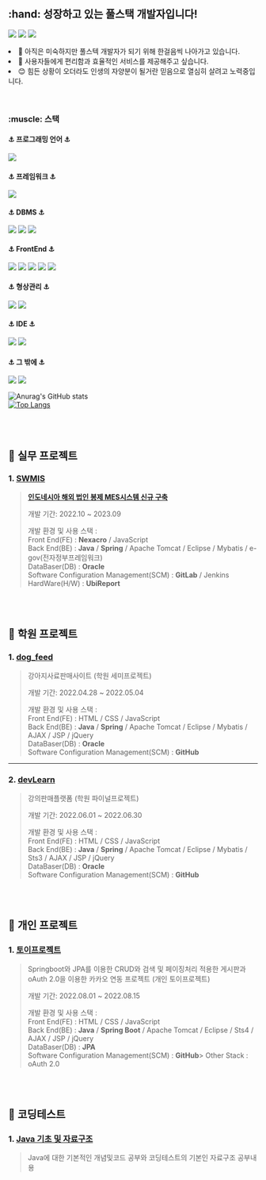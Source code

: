 <h2>:hand: 성장하고 있는 풀스택 개발자입니다!</h2>

<a href="https://blog.naver.com/lcr157" target="_blank"><img src="https://img.shields.io/badge/BLOG-green?style=flat-square&logo=naver&logoColor=white"/></a>
<a href="https://www.kaggle.com/chaeryonglim" target="_blank"><img src="https://img.shields.io/badge/Kaggle-blue?style=flat-square&logo=Kaggle&logoColor=white"/></a>
<a href="https://www.notion.so/Lim-s-PortoFolio-d0709b9222cf4b1285ea252e32014ce3?pvs=4"> <img src="https://img.shields.io/badge/notion-black?style=flat-square&logo=notion&logoColor=white"/></a> <br>

<p>
  <li>🚶 아직은 미숙하지만 풀스텍 개발자가 되기 위해 한걸음씩 나아가고 있습니다. </li>
  <li>🤔 사용자들에게 편리함과 효율적인 서비스를 제공해주고 싶습니다. </li>
  <li>😊 힘든 상황이 오더라도 인생의 자양분이 될거란 믿음으로 열심히 살려고 노력중입니다. </li>
</p><br>

<p><h3>:muscle: 스택</h3></p>
<p>
  <h4>⚓ 프로그래밍 언어 ⚓</h4>
  <a href="" target=""><img src="https://img.shields.io/badge/Java-orange?style=flat-square&logo=J&logoColor=white"/></a>
</p>

<p>
  <h4>⚓ 프레임워크 ⚓</h4>
  <a href="" target=""><img src="https://img.shields.io/badge/Spring-green?style=flat-square&logo=Spring&logoColor=white"/></a>
</p>

<p>
  <h4>⚓ DBMS ⚓</h4>
  <a href="" traget""><img src="https://img.shields.io/badge/Oracle-red?style=flat-square&logo=oracle&logoColor=white"></a>
  <a href="" traget""><img src="https://img.shields.io/badge/MARIADB-gray?style=flat-square&logo=MARIADB&logoColor=white"></a>
  <a href="" traget""><img src="https://img.shields.io/badge/ElasticSearch-green?style=flat-square&logo=ElasticSearch&logoColor=white"></a>
</p>

<p>
  <h4>⚓ FrontEnd ⚓</h4>
  <a href="" traget""><img src="https://img.shields.io/badge/JSP-yellow?style=flat-square&logo=JSP&logoColor=white"></a>
  <a href="" traget""><img src="https://img.shields.io/badge/Nexacro-green?style=flat-square&logo=Nexacro&logoColor=white"></a>
  <a href="" traget""><img src="https://img.shields.io/badge/HTML5-red?style=flat-square&logo=HTML5&logoColor=white"></a>
  <a href="" traget""><img src="https://img.shields.io/badge/CSS3-blue?style=flat-square&logo=CSS3&logoColor=white"></a>
  <a href="" traget""><img src="https://img.shields.io/badge/Javascript-yellow?style=flat-square&logo=Javascript&logoColor=white"></a>
</p>

<p>
  <h4>⚓ 형상관리 ⚓</h4>
  <a href="" target=""><img src="https://img.shields.io/badge/GitHub-black?style=flat-square&logo=GitHub&logoColor=white"/></a>
  <a href="" target=""><img src="https://img.shields.io/badge/SVN-gray?style=flat-square&logo=Subversion&logoColor=white"/></a>
</p>

<p>
  <h4>⚓ IDE ⚓</h4>
  <a href="" target=""><img src="https://img.shields.io/badge/Eclipse-purple?style=flat-square&logo=Eclipse&logoColor=white"/></a>
  <a href="" target=""><img src="https://img.shields.io/badge/VSCode-Indigo?style=flat-square&logo=VisualStudio&logoColor=white"/></a>
</p>

<p>
  <h4>⚓ 그 밖에 ⚓</h4>
  <a href="" target=""><img src="https://img.shields.io/badge/Python-purple?style=flat-square&logo=Python&logoColor=white"/></a>
  <a href="" target=""><img src="https://img.shields.io/badge/A.I-red?style=flat-square&logo=A.I&logoColor=white"/></a>
</p>


![Anurag's GitHub stats](https://github-readme-stats.vercel.app/api?username=lcr157&show_icons=true&theme=dracula)<br>
[![Top Langs](https://github-readme-stats.vercel.app/api/top-langs/?username=lcr157&layout=compact)](https://github.com/anuraghazra/github-readme-stats)

<br><br>


## :pushpin: 실무 프로젝트
### 1. [SWMIS](https://www.notion.so/MES-2022-10-4edc0787b7c449ada7e9cd7d69fb356d)
>**[인도네시아 해외 법인 봉제 MES시스템 신규 구축](https://www.etnews.com/20220531000202)**
>
>개발 기간: 2022.10 ~ 2023.09
>  
>개발 환경 및 사용 스택 : <br>
>Front End(FE) : <b>Nexacro</b> / JavaScript  <br>
>Back End(BE) : <b>Java</b> / <b>Spring</b> / Apache Tomcat / Eclipse / Mybatis / e-gov(전자정부프레임워크)  <br>
>DataBaser(DB) : <b>Oracle</b>  <br>
>Software Configuration Management(SCM) : <b>GitLab</b> / Jenkins <br>
>HardWare(H/W) : <b>UbiReport</b>
>
<br><br>


## :pushpin: 학원 프로젝트
### 1. [dog_feed](https://github.com/lcr157/dogFeed)
>강아지사료판매사이트 (학원 세미프로젝트)  
>
>개발 기간: 2022.04.28 ~ 2022.05.04
>  
>개발 환경 및 사용 스택 : <br>
>Front End(FE) : HTML / CSS / JavaScript <br>
>Back End(BE) : <b>Java</b> / <b>Spring</b> / Apache Tomcat / Eclipse / Mybatis / AJAX / JSP / jQuery <br>
>DataBaser(DB) : <b>Oracle</b>  <br>
>Software Configuration Management(SCM) : <b>GitHub</b>
>

---

### 2. [devLearn](https://github.com/lcr157/FinalProject_DevLearn)
>강의판매플랫폼 (학원 파이널프로젝트)  
>
>개발 기간: 2022.06.01 ~ 2022.06.30  
>  
>개발 환경 및 사용 스택 : <br>
>Front End(FE) : HTML / CSS / JavaScript <br>
>Back End(BE) : <b>Java</b> / <b>Spring</b> / Apache Tomcat / Eclipse / Mybatis / Sts3 / AJAX / JSP / jQuery <br>
>DataBaser(DB) : <b>Oracle</b>  <br>
>Software Configuration Management(SCM) : <b>GitHub</b>
>
<br><br>


## :pushpin: 개인 프로젝트
### 1. [토이프로젝트](https://github.com/lcr157/CRUD_Board)
>Springboot와 JPA를 이용한 CRUD와 검색 및 페이징처리 적용한 게시판과 oAuth 2.0을 이용한 카카오 연동 프로젝트 (개인 토이프로젝트)
>
>개발 기간: 2022.08.01 ~ 2022.08.15  
>  
>개발 환경 및 사용 스택 : <br>
>Front End(FE) : HTML / CSS / JavaScript <br>
>Back End(BE) : <b>Java</b> / <b>Spring Boot</b> / Apache Tomcat / Eclipse / Sts4 / AJAX / JSP / jQuery <br>
>DataBaser(DB) : <b>JPA</b>  <br>
>Software Configuration Management(SCM) : <b>GitHub</b>>
>Other Stack : oAuth 2.0
>

<br><br>


## :pushpin: 코딩테스트
### 1. [Java 기초 및 자료구조](https://github.com/lcr157/Java_BasicAndDataStructer)
>Java에 대한 기본적인 개념및코드 공부와 코딩테스트의 기본인 자료구조 공부내용
>

